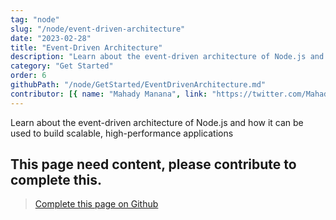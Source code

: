 ```yaml
---
tag: "node"
slug: "/node/event-driven-architecture"
date: "2023-02-28"
title: "Event-Driven Architecture"
description: "Learn about the event-driven architecture of Node.js and how it can be used to build scalable, high-performance applications"
category: "Get Started"
order: 6
githubPath: "/node/GetStarted/EventDrivenArchitecture.md"
contributor: [{ name: "Mahady Manana", link: "https://twitter.com/MahadyManana" }]
---
```



Learn about the event-driven architecture of Node.js and how it can be used to build scalable, high-performance applications

## This page need content, please contribute to complete this.


> <a href="https://github.com/mahady-manana/betatuto-docs/tree/main/docs/node/GetStarted/EventDrivenArchitecture.md" target="_blank">Complete this page on Github</a>



